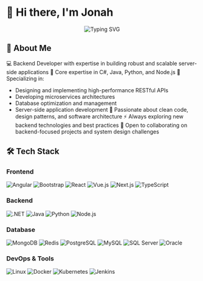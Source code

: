 # 👋 Hi there, I'm Jonah

<div align="center">
  <img src="https://readme-typing-svg.herokuapp.com?font=Fira+Code&weight=500&size=40&pause=1000&color=6CD5F7&center=true&vCenter=true&width=600&height=100&lines=Full-Stack+Developer;AI+Enthusiast;Problem+Solver" alt="Typing SVG" />
</div>

## 🌟 About Me

💻 Backend Developer with expertise in building robust and scalable server-side applications
🔨 Core expertise in C#, Java, Python, and Node.js
🎯 Specializing in:
  - Designing and implementing high-performance RESTful APIs
  - Developing microservices architectures
  - Database optimization and management
  - Server-side application development
🌱 Passionate about clean code, design patterns, and software architecture
⚡ Always exploring new backend technologies and best practices
🤝 Open to collaborating on backend-focused projects and system design challenges

## 🛠️ Tech Stack

### Frontend
![Angular](https://img.shields.io/badge/-Angular-DD0031?style=flat-square&logo=angular&logoColor=white)
![Bootstrap](https://img.shields.io/badge/-Bootstrap-7952B3?style=flat-square&logo=bootstrap&logoColor=white)
![React](https://img.shields.io/badge/-React-61DAFB?style=flat-square&logo=react&logoColor=black)
![Vue.js](https://img.shields.io/badge/-Vue.js-4FC08D?style=flat-square&logo=vue.js&logoColor=white)
![Next.js](https://img.shields.io/badge/-Next.js-000000?style=flat-square&logo=next.js&logoColor=white)
![TypeScript](https://img.shields.io/badge/-TypeScript-3178C6?style=flat-square&logo=typescript&logoColor=white)

### Backend
![.NET](https://img.shields.io/badge/-.NET-512BD4?style=flat-square&logo=.net&logoColor=white)
![Java](https://img.shields.io/badge/-Java-007396?style=flat-square&logo=java&logoColor=white)
![Python](https://img.shields.io/badge/-Python-3776AB?style=flat-square&logo=python&logoColor=white)
![Node.js](https://img.shields.io/badge/-Node.js-339933?style=flat-square&logo=node.js&logoColor=white)


### Database
![MongoDB](https://img.shields.io/badge/-MongoDB-47A248?style=flat-square&logo=mongodb&logoColor=white)
![Redis](https://img.shields.io/badge/-Redis-DC382D?style=flat-square&logo=redis&logoColor=white)
![PostgreSQL](https://img.shields.io/badge/-PostgreSQL-336791?style=flat-square&logo=postgresql&logoColor=white)
![MySQL](https://img.shields.io/badge/-MySQL-4479A1?style=flat-square&logo=mysql&logoColor=white)
![SQL Server](https://img.shields.io/badge/-SQL%20Server-CC2927?style=flat-square&logo=microsoft-sql-server&logoColor=white)
![Oracle](https://img.shields.io/badge/-Oracle-F80000?style=flat-square&logo=oracle&logoColor=white)

### DevOps & Tools
![Linux](https://img.shields.io/badge/-Linux-FCC624?style=flat-square&logo=linux&logoColor=black)
![Docker](https://img.shields.io/badge/-Docker-2496ED?style=flat-square&logo=docker&logoColor=white)
![Kubernetes](https://img.shields.io/badge/-Kubernetes-326CE5?style=flat-square&logo=kubernetes&logoColor=white)
![Jenkins](https://img.shields.io/badge/-Jenkins-D24939?style=flat-square&logo=jenkins&logoColor=white)